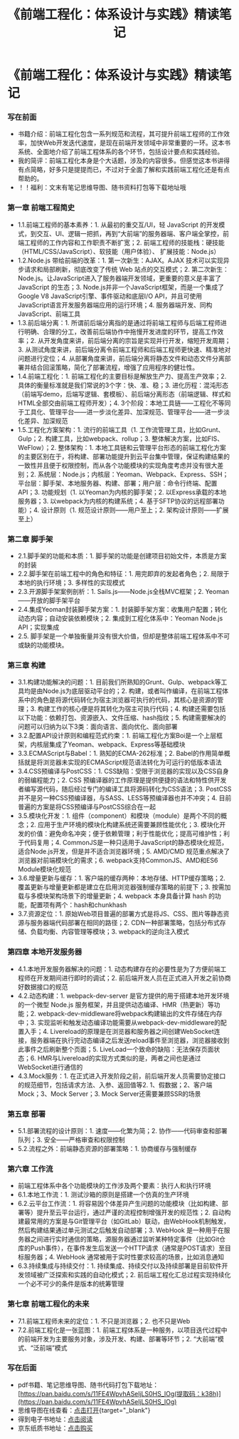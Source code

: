 ﻿---
title: 《前端工程化：体系设计与实践》精读笔记
description: 《前端工程化：体系设计与实践》精读笔记，大前端学习笔记，小磊哥er的博客
keywords: 《前端工程化：体系设计与实践》精读笔记，大前端学习笔记，小磊哥er的博客
--- 

# 《前端工程化：体系设计与实践》精读笔记

### 写在前面
- 书籍介绍：前端工程化包含一系列规范和流程，其可提升前端工程师的工作效率，加快Web开发迭代速度，是现在前端开发领域中非常重要的一环。这本书系统、全面地介绍了前端工程体系的各个环节，包括设计要点和实践经验。
- 我的简评：前端工程化本身是个大话题，涉及的内容很多。但感觉这本书讲得有点简略，好多只是提提而已，不过对于全面了解和实践前端工程化还是有点帮助的。
- ！！福利：文末有笔记思维导图、随书资料打包等下载地址哦

### 第一章 前端工程简史
- 1.1.前端工程师的基本素养：1. 从最初的重交互/UI，轻 JavaScript 的开发模式，到交互、UI、逻辑一把抓，再到“大前端”的服务器端、客户端全掌控，前端工程师的工作内容和工作职责不断扩宽；2. 前端工程师的技能栈：硬技能（HTML/CSS/JavaScript）、软技能（用户体验）、 扩展技能：Node.js）
- 1.2.Node.js 带给前端的改革：1. 第一次新生：AJAX。AJAX 技术可以实现异步请求和局部刷新，彻底改变了传统 Web 站点的交互模式；2. 第二次新生：Node.js。让JavaScript进入了服务器端开发领域，更重要的意义是丰富了 JavaScript 的生态；3. Node.js并非一个JavaScript框架，而是一个集成了Google V8 JavaScript引擎、事件驱动和底层I/O API，并且可使用JavaScript语言开发服务器端应用的运行环境；4. 服务器端开发、同构JavaScript、前端工具
- 1.3.前后端分离：1. 所谓前后端分离指的是通过将前端工程师与后端工程师进行明确、合理的分工，改善前后端协作中拖慢开发进度的环节，提高工作效率；2. 从开发角度来讲，前后端分离的宗旨是实现并行开发，缩短开发周期；3. 从测试角度来讲，前后端分离令前端工程师和后端工程师更快速、精准地对问题进行定位；4. 从部署角度来讲，前后端分离将静态文件和动态文件分离部署并结合回滚策略，简化了部署流程，增强了应用程序的健壮性。
- 1.4.前端工程化：1. 前端工程化的主要目标是解放生产力、提高生产效率；2. 具体的衡量标准就是我们常说的3个字：快、准、稳；3. 进化历程：混沌形态（前端写demo，后端写逻辑、套模板）、前后端分离形态（前端逻辑、样式和HTML全部交由前端工程师开发）；4. 3个阶段：本地工具链——工程化不等同于工具化、管理平台——进一步淡化差异、加深规范、管理平台——进一步淡化差异、加深规范
- 1.5.工程化方案架构：1. 流行的前端工具（1. 工作流管理工具，比如Grunt、Gulp；2. 构建工具，比如webpack、rollup；3. 整体解决方案，比如FIS、WeFlow）；2. 整体架构：1. 本地工具链和云管理平台形态的前端工程化方案的主要区别在于，将构建、部署功能提升到云平台集中管理，保证构建结果的一致性并且便于权限控制，而从各个功能模块的实现角度考虑并没有很大差别；2. 系统层：Node.js；内核层：Yeoman、Webpack、Express、SSH；平台层：脚手架、本地服务器、构建、部署；用户层：命令行终端、配置API；3. 功能规划（1. 以Yeoman为内核的脚手架；2. 以Express承载的本地服务器；3. 以webpack为内核的构建系统；4. 基于SFTP协议的远程部署功能）；4. 设计原则（1. 规范设计原则——用户至上；2. 架构设计原则——扩展至上）

###  第二章 脚手架
- 2.1.脚手架的功能和本质：1. 脚手架的功能是创建项目初始文件，本质是方案的封装
- 2.2.脚手架在前端工程中的角色和特征：1. 用完即弃的发起者角色；2. 局限于本地的执行环境；3. 多样性的实现模式
- 2.3.开源脚手架案例剖析：1. Sails.js——Node.js全栈MVC框架；2. Yeoman——开放的脚手架平台
- 2.4.集成Yeoman封装脚手架方案：1. 封装脚手架方案：收集用户配置；转化动态内容；自动安装依赖模块；2. 集成到工程化体系中：Yeoman Node.js API；实现集成
- 2.5. 脚手架是一个单独衡量并没有很大价值，但却是整体前端工程体系中不可或缺的功能模块。

### 第三章 构建
- 3.1.构建功能解决的问题：1. 目前我们所熟知的Grunt、Gulp、webpack等工具均是由Node.js为底层驱动平台的；2. 构建，或者叫作编译，在前端工程体系中的角色是将源代码转化为宿主浏览器可执行的代码，其核心是资源的管理；3. 构建工作的核心便是将其转化为宿主可执行代码；4. 构建还需要包括以下功能：依赖打包、资源嵌入、文件压缩、hash指纹；5. 构建需要解决的问题可以归纳为以下3类：面向语言、面向优化、面向部署
- 3.2.配置API设计原则和编程范式约束：1. 前端工程化方案Boi是一个上层框架，内核层集成了Yeoman、webpack、Express等基础模块
- 3.3.ECMAScript与Babel：1. 熟知的ECMA-262标准；2. Babel的作用简单概括就是将浏览器未实现的ECMAScript规范语法转化为可运行的低版本语法
- 3.4.CSS预编译与PostCSS：1. CSS缺陷：受限于浏览器的实现以及CSS自身的弱编程能力；2. CSS 预编译器的工作原理是提供便捷的语法和特性供开发者编写源代码，随后经过专门的编译工具将源码转化为CSS语法；3. PostCSS并不是另一种CSS预编译器，与SASS、LESS等预编译器也并不冲突；4. 目前普遍的方案是将CSS预编译与PostCSS综合在一起
- 3.5.模块化开发：1. 组件（component）和模块（module）是两个不同的概念；2. 应用于生产环境的模块化构建系统还需要兼顾性能优化；3. 模块化开发的价值：避免命名冲突；便于依赖管理；利于性能优化；提高可维护性；利于代码复用；4. CommonJS是一种只适用于JavaScript的静态模块化规范，适合Node.js开发，但是并不适合浏览器环境；5. AMD/CMD 规范重点解决了浏览器对前端模块化的需求；6. webpack支持CommonJS、AMD和ES6 Module模块化规范
- 3.6.增量更新与缓存：1. 客户端的缓存两种：本地存储、HTTP缓存策略；2. 覆盖更新与增量更新都是建立在启用浏览器强制缓存策略的前提下；3. 按需加载与多模块架构场景下的增量更新；4. webpack 本身具备计算 hash 的功能，配置项有两个：hash和chunkhash
- 3.7.资源定位：1. 原始Web项目普遍的部署方式是将JS、CSS、图片等静态资源与服务器端代码部署在相同的路径；2. CDN一种部署策略，包括分布式存储、负载均衡、内容管理等模块；3. webpack的逆向注入模式

### 第四章 本地开发服务器
- 4.1.本地开发服务器解决的问题：1. 动态构建存在的必要性是为了方便前端工程师在开发期间进行即时的调试；2. 前后端开发人员在正式进入开发之前协商好数据接口的规范
- 4.2.动态构建：1. webpack-dev-server 是官方提供的用于搭建本地开发环境的一个微型 Node.js 服务框架，并且提供动态编译、HMR（热更新）等功能；2. webpack-dev-middleware将webpack构建输出的文件存储在内存中；3. 实现监听和触发动态编译功能需要从webpack-dev-middleware的配置入手；4. Livereload的原理是在浏览器和服务器之间创建WebSocket连接，服务器端在执行完动态编译之后发送reload事件至浏览器，浏览器接收到此事件之后刷新整个页面；5. LiveLoad一个致命的缺陷：无法保存页面状态；6. HMR与Livereload的实现方式类似的是，两者之间也是通过WebSocket进行通信的
- 4.3.Mock服务：1. 在正式进入开发阶段之前，前后端开发人员需要协定接口的规范细节，包括请求方法、入参、返回值等2. 1、假数据；2、客户端Mock；3、Mock Server；3. Mock Server还需要兼顾SSR的场景

### 第五章 部署
- 5.1.部署流程的设计原则：1. 速度——化繁为简；2. 协作——代码审查和部署队列；3. 安全——严格审查和权限控制
- 5.2.流程之外：前端静态资源的部署策略：1. 协商缓存与强制缓存

### 第六章 工作流
- 前端工程体系中各个功能模块的工作涉及两个要素：执行人和执行环境
- 6.1.本地工作流：1. 测试沙箱的原则是搭建一个仿真的生产环境
- 6.2.云平台工作流：1. 将容易因个体差异产生问题的功能模块（比如构建、部署等）提升至云平台运行，通过严谨的流程控制增强开发的规范性；2. 自动构建最常用的方案是与Git管理平台（如GitLab）联动，由WebHook机制触发，然后构建结果通过单元测试之后触发自动部署；3. WebHook 是一种用于在服务器之间进行实时通信的策略，源服务器通过监听某种特定事件（比如Git仓库的Push事件），在事件发生后发送一个HTTP请求（通常是POST请求）至目标服务器；4. WebHook 通常被用于实时性要求较高的场景，比如消息通知
- 6.3.持续集成与持续交付：1. 持续集成、持续交付以及持续部署是目前软件开发领域被广泛探索和实践的自动化模式；2. 前后端工程化汇总过程实现持续化一个必不可少的条件是版本的统筹管理

### 第七章 前端工程化的未来
- 7.1.前端工程师未来的定位：1. 不只是浏览器；2. 也不只是Web
- 7.2.前端工程化是一张蓝图：1. 前端工程体系是一种服务，以项目迭代过程中的前端开发为主要服务对象，涉及开发、构建、部署等环节；2. “大前端”模式、“泛前端”模式

### 写在后面
- pdf书籍、笔记思维导图、随书代码打包下载地址：[https://pan.baidu.com/s/11FE4WpvhASeljLS0HS_lOg(提取码：k38h)](https://pan.baidu.com/s/11FE4WpvhASeljLS0HS_lOg)
- 思维导图在线查看：[点击打开](/attachment/H.《前端工程化：体系设计与实践》.svg){target="_blank"}
- 得到电子书地址：[点击阅读](https://www.dedao.cn/ebook/reader?id=Z1GDBjp8o9nDz1NZyd5MXvBj6RKEVwNp6yWAp4aGOkJmYQrLbP7e2glqxl9qNPeX)
- 京东纸质书地址：[点击购买](https://u.jd.com/kbPzJBA)
